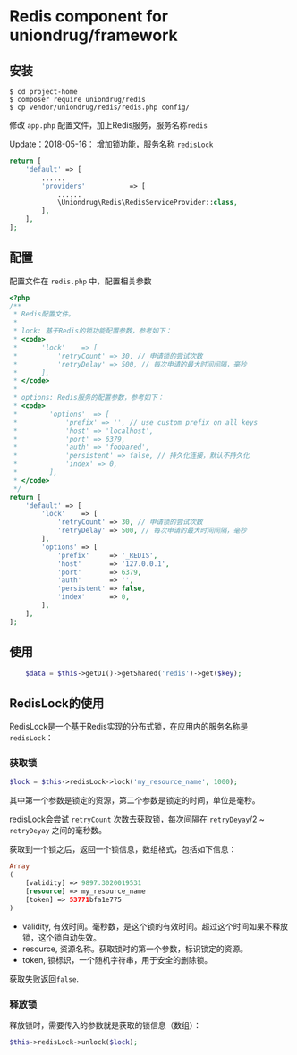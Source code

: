 # Redis component for uniondrug/framework

## 安装

```shell
$ cd project-home
$ composer require uniondrug/redis
$ cp vendor/uniondrug/redis/redis.php config/
```

修改 `app.php` 配置文件，加上Redis服务，服务名称`redis`

Update：2018-05-16：
    增加锁功能，服务名称 `redisLock`

```php
return [
    'default' => [
        ......
        'providers'           => [
            ......
            \Uniondrug\Redis\RedisServiceProvider::class,
        ],
    ],
];
```

## 配置

配置文件在 `redis.php` 中，配置相关参数

```php
<?php
/**
 * Redis配置文件。
 *
 * lock: 基于Redis的锁功能配置参数，参考如下：
 * <code>
 *      'lock'    => [
 *          'retryCount' => 30, // 申请锁的尝试次数
 *          'retryDelay' => 500, // 每次申请的最大时间间隔，毫秒
 *      ],
 * </code>
 *
 * options: Redis服务的配置参数，参考如下：
 * <code>
 *        'options'  => [
 *            'prefix' => '', // use custom prefix on all keys
 *            'host' => 'localhost',
 *            'port' => 6379,
 *            'auth' => 'foobared',
 *            'persistent' => false, // 持久化连接，默认不持久化
 *            'index' => 0,
 *        ],
 * </code>
 */
return [
    'default' => [
        'lock'    => [
            'retryCount' => 30, // 申请锁的尝试次数
            'retryDelay' => 500, // 每次申请的最大时间间隔，毫秒
        ],
        'options' => [
            'prefix'     => '_REDIS',
            'host'       => '127.0.0.1',
            'port'       => 6379,
            'auth'       => '',
            'persistent' => false,
            'index'      => 0,
        ],
    ],
];
```

## 使用

```php
    $data = $this->getDI()->getShared('redis')->get($key);
```

## RedisLock的使用

RedisLock是一个基于Redis实现的分布式锁，在应用内的服务名称是`redisLock`：

### 获取锁

```php
$lock = $this->redisLock->lock('my_resource_name', 1000);
```

其中第一个参数是锁定的资源，第二个参数是锁定的时间，单位是毫秒。

redisLock会尝试 `retryCount` 次数去获取锁，每次间隔在 `retryDeyay`/2 ~ `retryDeyay` 之间的毫秒数。

获取到一个锁之后，返回一个锁信息，数组格式，包括如下信息：

```php
Array
(
    [validity] => 9897.3020019531
    [resource] => my_resource_name
    [token] => 53771bfa1e775
)
```

* validity, 有效时间。毫秒数，是这个锁的有效时间。超过这个时间如果不释放锁，这个锁自动失效。
* resource, 资源名称。获取锁时的第一个参数，标识锁定的资源。
* token, 锁标识，一个随机字符串，用于安全的删除锁。

获取失败返回`false`.

### 释放锁

释放锁时，需要传入的参数就是获取的锁信息（数组）：

```php
$this->redisLock->unlock($lock);
```
